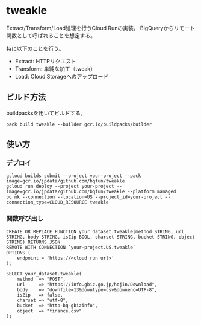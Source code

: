 # tweakle
Extract/Transform/Load処理を行うCloud Runの実装。
BigQueryからリモート関数として呼ばれることを想定する。

特に以下のことを行う。
- Extract: HTTPリクエスト
- Transform: 単純な加工（tweak）
- Load: Cloud Storageへのアップロード

## ビルド方法
buildpacksを用いてビルドする。

```shell
pack build tweakle --builder gcr.io/buildpacks/builder
```

## 使い方

### デプロイ

```shell
gcloud builds submit --project your-project --pack image=gcr.io/jpdata/github.com/bqfun/tweakle
gcloud run deploy --project your-project --image=gcr.io/jpdata/github.com/bqfun/tweakle --platform managed
bq mk --connection --location=US --project_id=your-project --connection_type=CLOUD_RESOURCE tweakle
```

### 関数呼び出し

```bigquery
CREATE OR REPLACE FUNCTION your_dataset.tweakle(method STRING, url STRING, body STRING, isZip BOOL, charset STRING, bucket STRING, object STRING) RETURNS JSON
REMOTE WITH CONNECTION `your-project.US.tweakle`
OPTIONS (
    endpoint = 'https://<cloud run url>'
);

SELECT your_dataset.tweakle(
    method  => "POST",
    url     => "https://info.gbiz.go.jp/hojin/Download",
    body    => "downfile=13&downtype=csv&downenc=UTF-8",
    isZip   => false,
    charset => "utf-8",
    bucket  => "http-bq-gbizinfo",
    object  => "finance.csv"
);
```